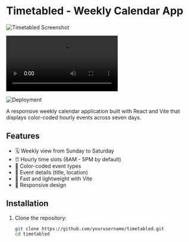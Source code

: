 # Timetabled - Weekly Calendar App

![Timetabled Screenshot](https://courses.codepath.org/course_images/web102/lab1/required.png)

![Recording](https://ezgif.com/video-to-gif/ezgif-1b93a0c8b0177.mp4)

![Deployment](https://velvety-parfait-7bcf3f.netlify.app/)

A responsive weekly calendar application built with React and Vite that displays color-coded hourly events across seven days.

## Features

- 🗓️ Weekly view from Sunday to Saturday
- ⏰ Hourly time slots (8AM - 5PM by default)
- 🎨 Color-coded event types
- 📍 Event details (title, location)
- 🚀 Fast and lightweight with Vite
- 📱 Responsive design

## Installation

1. Clone the repository:
   ```bash
   git clone https://github.com/yourusername/timetabled.git
   cd timetabled
